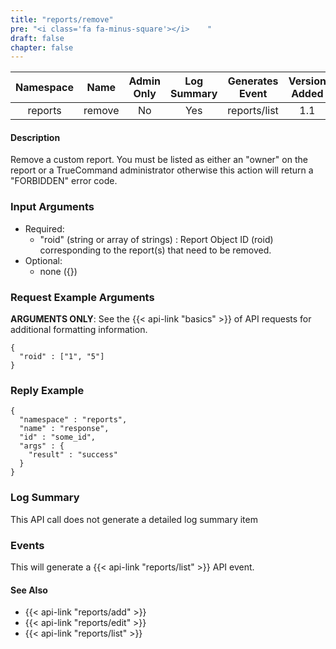 ```yaml
---
title: "reports/remove"
pre: "<i class='fa fa-minus-square'></i>	"
draft: false
chapter: false
---
```


| Namespace | Name | Admin Only | Log Summary | Generates Event | Version Added
|:----------------:|:--------:|:--------:|:--------:|:--------:|:---:|
| reports | remove | No | Yes | reports/list | 1.1 |

#### Description
Remove a custom report. You must be listed as either an "owner" on the report or a TrueCommand administrator otherwise this action will return a "FORBIDDEN" error code.

### Input Arguments
* Required:
   * "roid" (string or array of strings) : Report Object ID (roid) corresponding to the report(s) that need to be removed.
* Optional:
   * none ({})


### Request Example Arguments
**ARGUMENTS ONLY**: See the {{< api-link "basics" >}} of API requests for additional formatting information.

```
{
  "roid" : ["1", "5"]
}
```

### Reply Example
```
{
  "namespace" : "reports",
  "name" : "response",
  "id" : "some_id",
  "args" : {
    "result" : "success"
  }
}
```

### Log Summary
This API call does not generate a detailed log summary item

### Events
This will generate a {{< api-link "reports/list" >}} API event.

#### See Also
* {{< api-link "reports/add" >}}
* {{< api-link "reports/edit" >}}
* {{< api-link "reports/list" >}}
